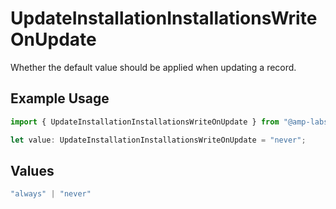 # UpdateInstallationInstallationsWriteOnUpdate

Whether the default value should be applied when updating a record.

## Example Usage

```typescript
import { UpdateInstallationInstallationsWriteOnUpdate } from "@amp-labs/sdk-node-platform/models/operations";

let value: UpdateInstallationInstallationsWriteOnUpdate = "never";
```

## Values

```typescript
"always" | "never"
```